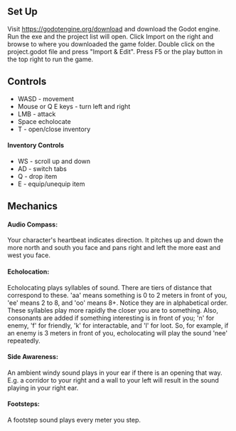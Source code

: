 ## Set Up
Visit https://godotengine.org/download and download the Godot engine. Run the exe and the project list will open. 
Click Import on the right and browse to where you downloaded the game folder. Double click on the project.godot file and 
press "Import & Edit". Press F5 or the play button in the top right to run the game.

## Controls
- WASD - movement 
- Mouse or Q E keys - turn left and right 
- LMB - attack 
- Space echolocate 
- T - open/close inventory

#### Inventory Controls
- WS - scroll up and down 
- AD - switch tabs 
- Q - drop item 
- E - equip/unequip item

## Mechanics
#### Audio Compass: 
Your character's heartbeat indicates direction. 
It pitches up and down the more north and south you face and pans right and left the more east and west you face.

#### Echolocation: 
Echolocating plays syllables of sound. There are tiers of distance that correspond to these. 
'aa' means something is 0 to 2 meters in front of you, 'ee' means 2 to 8, and 'oo' means 8+. 
Notice they are in alphabetical order. These syllables play more rapidly the closer you are to something. 
Also, consonants are added if something interesting is in front of you; 'n' for enemy, 'f' for friendly, 'k' for interactable, 
and 'l' for loot. So, for example, if an enemy is 3 meters in front of you, echolocating will play the sound 'nee' repeatedly.

#### Side Awareness: 
An ambient windy sound plays in your ear if there is an opening that way. E.g. a corridor to your right and a wall to your left will result in the sound playing in your right ear.

#### Footsteps: 
A footstep sound plays every meter you step.